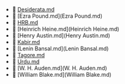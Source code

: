 * 📄 [Desiderata.md](Desiderata.md)
* 📄 [Ezra Pound.md](Ezra Pound.md)
* 📄 [HRB.md](HRB.md)
* 📄 [Heinrich Heine.md](Heinrich Heine.md)
* 📄 [Henry Austin.md](Henry Austin.md)
* 📄 [Kabir.md](Kabir.md)
* 📄 [Lenin Bansal.md](Lenin Bansal.md)
* 📄 [Tagore.md](Tagore.md)
* 📄 [Urdu.md](Urdu.md)
* 📄 [W. H. Auden.md](W. H. Auden.md)
* 📄 [William Blake.md](William Blake.md)
